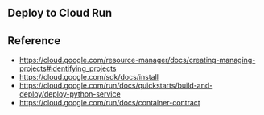 ## Deploy to Cloud Run


## Reference

- https://cloud.google.com/resource-manager/docs/creating-managing-projects#identifying_projects
- https://cloud.google.com/sdk/docs/install
- https://cloud.google.com/run/docs/quickstarts/build-and-deploy/deploy-python-service
- https://cloud.google.com/run/docs/container-contract
